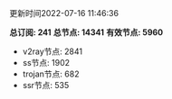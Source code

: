 更新时间2022-07-16 11:46:36

**总订阅: 241**
**总节点: 14341**
**有效节点: 5960**
- v2ray节点: 2841
- ss节点: 1902
- trojan节点: 682
- ssr节点: 535
